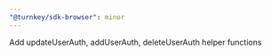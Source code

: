 ```yaml
---
"@turnkey/sdk-browser": minor
---
```


Add updateUserAuth, addUserAuth, deleteUserAuth helper functions
